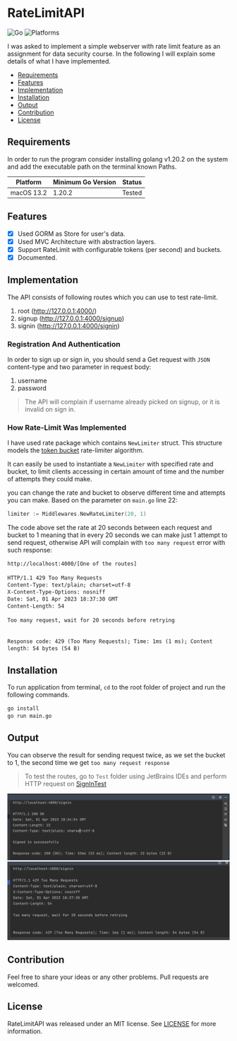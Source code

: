 # RateLimitAPI

![Go](https://img.shields.io/badge/Go-1.20.2-blue?style=flat-square)
![Platforms](https://img.shields.io/badge/Platforms-Linux_macOS_Windows-yellowgreen?style=flat-square)

I was asked to implement a simple webserver with rate limit feature as an assignment for data security course.
In the following I will explain some details of what I have implemented.

- [Requirements](#requirements)
- [Features](#features)
- [Implementation](#implementation)
- [Installation](#installation)
- [Output](#output)
- [Contribution](#contribution)
- [License](#license)

## Requirements

In order to run the program consider installing golang v1.20.2 on the system and add the executable path on the terminal known Paths.

| Platform   | Minimum Go Version | Status |
|------------|--------------------|--------|
| macOS 13.2 | 1.20.2             | Tested |

## Features

- [x] Used GORM as Store for user's data.
- [x] Used MVC Architecture with abstraction layers.
- [x] Support RateLimit with configurable tokens (per second) and buckets.
- [x] Documented.

## Implementation

The API consists of following routes which you can use to test rate-limit.

1. root (http://127.0.0.1:4000/)
2. signup (http://127.0.0.1:4000/signup)
3. signin (http://127.0.0.1:4000/signin)

### Registration And Authentication

In order to sign up or sign in, you should send a Get request with `JSON` content-type and two parameter in request body:

1. username
2. password

> The API will complain if username already picked on signup, or it is invalid on sign in.

### How Rate-Limit Was Implemented

I have used rate package which contains `NewLimiter` struct.
This structure models the [token bucket](https://en.wikipedia.org/wiki/Token_bucket) rate-limiter algorithm.

It can easily be used to instantiate a `NewLimiter` with specified rate and bucket,
to limit clients accessing in certain amount of time and the number of attempts they could make.

you can change the rate and bucket to observe different time and attempts you can make.
Based on the parameter on `main.go` line 22:

```go
limiter := Middlewares.NewRateLimiter(20, 1)
```
The code above set the rate at 20 seconds between each request and bucket to 1 meaning that in every 20 seconds we can make just 1 attempt to send request, 
otherwise API will complain with `too many request` error with such response:

```plain
http://localhost:4000/[One of the routes]

HTTP/1.1 429 Too Many Requests
Content-Type: text/plain; charset=utf-8
X-Content-Type-Options: nosniff
Date: Sat, 01 Apr 2023 18:37:30 GMT
Content-Length: 54

Too many request, wait for 20 seconds before retrying


Response code: 429 (Too Many Requests); Time: 1ms (1 ms); Content length: 54 bytes (54 B)
```

## Installation

To run application from terminal, `cd` to the root folder of project and run the following commands.

```bash
go install
go run main.go
```

## Output

You can observe the result for sending request twice, as we set the bucket to 1, 
the second time we get `too many request response`

> To test the routes, go to `Test` folder using JetBrains IDEs and perform HTTP request on [SignInTest](https://github.com/kiarashvosough1999/RateLimitAPI/blob/master/Tests/SignInTest.http)

![](./screenshots/first.png)
![](./screenshots/second.png)

## Contribution

Feel free to share your ideas or any other problems. Pull requests are welcomed.

## License

RateLimitAPI was released under an MIT license. See [LICENSE](https://github.com/kiarashvosough1999/RateLimitAPI/blob/master/LICENSE) for more information.
